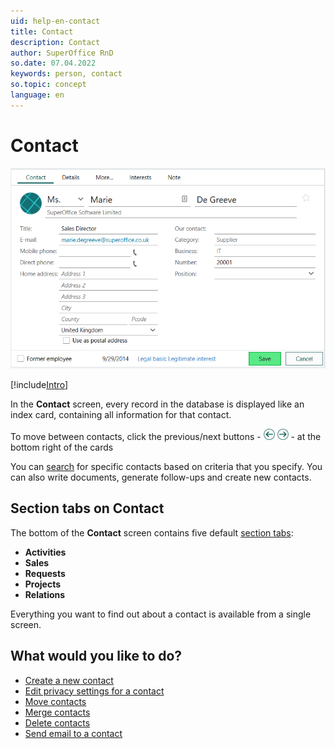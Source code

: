 ```yaml
---
uid: help-en-contact
title: Contact
description: Contact
author: SuperOffice RnD
so.date: 07.04.2022
keywords: person, contact
so.topic: concept
language: en
---
```


# Contact

![Contact screen -screenshot][img3]

[!include[Intro](includes/contacts-screen-intro.md)]

In the **Contact** screen, every record in the database is displayed like an index card, containing all information for that contact.

To move between contacts, click the previous/next buttons - ![icon][img2] ![icon][img1] - at the bottom right of the cards

You can [search][8] for specific contacts based on criteria that you specify. You can also write documents, generate follow-ups and create new contacts.

## Section tabs on Contact

The bottom of the **Contact** screen contains five default [section tabs][9]:

* **Activities**
* **Sales**
* **Requests**
* **Projects**
* **Relations**

Everything you want to find out about a contact is available from a single screen.

## What would you like to do?

* [Create a new contact][2]
* [Edit privacy settings for a contact][3]
* [Move contacts][4]
* [Merge contacts][5]
* [Delete contacts][6]
* [Send email to a contact][7]

<!-- Referenced links -->
[2]: create.md
[3]: ../../security/privacy/learn/edit-legal-base.md
[4]: move.md
[5]: merge-contacts.md
[6]: delete.md
[7]: send-email.md
[8]: ../../search-options/learn/index.md
[9]: screen/index.md

<!-- Referenced images -->
[img1]: ../../../media/icons/arrow-right.png
[img2]: ../../../media/icons/arrow-left.png
[img3]: ../media/edit-person.png
